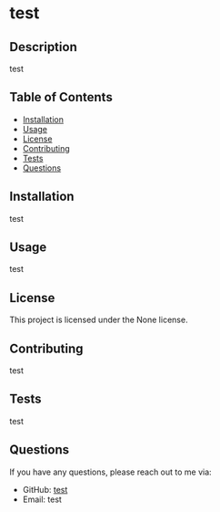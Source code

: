 # test


## Description
test

## Table of Contents
- [Installation](#installation)
- [Usage](#usage)
- [License](#license)
- [Contributing](#contributing)
- [Tests](#tests)
- [Questions](#questions)

## Installation
test

## Usage
test

## License
This project is licensed under the None license.

## Contributing
test

## Tests
test

## Questions
If you have any questions, please reach out to me via:
- GitHub: [test](https://github.com/test)
- Email: test
